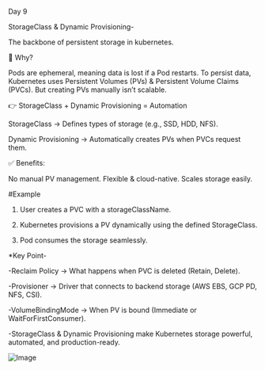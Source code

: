Day 9

 StorageClass & Dynamic Provisioning-

 The backbone of persistent storage in kubernetes.

🔹 Why?

Pods are ephemeral, meaning data is lost if a Pod restarts. To persist data, Kubernetes uses Persistent Volumes (PVs) & Persistent Volume Claims (PVCs). But creating PVs manually isn’t scalable.

👉 StorageClass + Dynamic Provisioning = Automation

StorageClass → Defines types of storage (e.g., SSD, HDD, NFS).

Dynamic Provisioning → Automatically creates PVs when PVCs request them.


✅ Benefits:

No manual PV management.
Flexible & cloud-native.
Scales storage easily.

 #Example

1. User creates a PVC with a storageClassName.

2. Kubernetes provisions a PV dynamically using the defined StorageClass.

3. Pod consumes the storage seamlessly.


*Key Point-

-Reclaim Policy → What happens when PVC is deleted (Retain, Delete).

-Provisioner → Driver that connects to backend storage (AWS EBS, GCP PD, NFS, CSI).

-VolumeBindingMode → When PV is bound (Immediate or WaitForFirstConsumer).

-StorageClass & Dynamic Provisioning make Kubernetes storage powerful, automated, and production-ready.


![Image](https://github.com/user-attachments/assets/cc406288-905c-470f-8c76-fca2078322cc)
